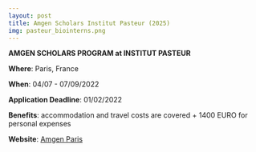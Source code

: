 ```yaml
---
layout: post
title: Amgen Scholars Institut Pasteur (2025)
img: pasteur_biointerns.png
---
```


**AMGEN SCHOLARS PROGRAM at INSTITUT PASTEUR**

**Where**: Paris, France

**When**: 04/07 - 07/09/2022

**Application Deadline**: 01/02/2022

**Benefits**: accommodation and travel costs are covered + 1400 EURO for personal expenses

**Website**: [Amgen Paris](https://www.pasteur.fr/en/education/programs-and-courses/internships-and-pre-doctoral-programs/amgen-scholars-program)
